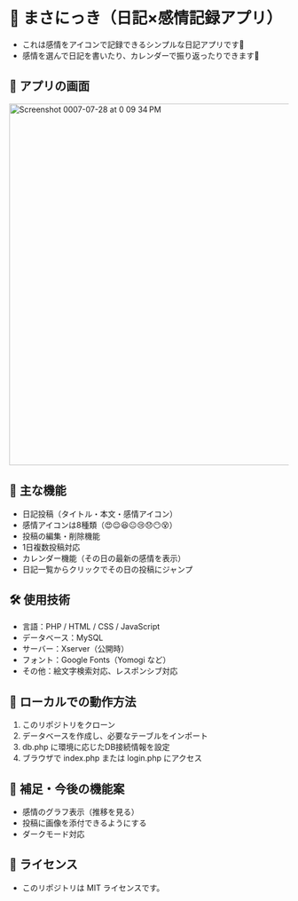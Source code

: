 # 🌼 まさにっき（日記×感情記録アプリ）
 - これは感情をアイコンで記録できるシンプルな日記アプリです🌈
 - 感情を選んで日記を書いたり、カレンダーで振り返ったりできます📝

## 📸 アプリの画面
  <img width="1280" height="652" alt="Screenshot 0007-07-28 at 0 09 34 PM" src="https://github.com/user-attachments/assets/ffe1a350-fa61-4343-a0b0-d1a7fa80a8c9" />

## 🌟 主な機能
 - 日記投稿（タイトル・本文・感情アイコン）
 - 感情アイコンは8種類（😍😌😆😐😢😞😶😵）
 - 投稿の編集・削除機能
 - 1日複数投稿対応
 - カレンダー機能（その日の最新の感情を表示）
 - 日記一覧からクリックでその日の投稿にジャンプ

## 🛠 使用技術
 - 言語：PHP / HTML / CSS / JavaScript
 - データベース：MySQL
 - サーバー：Xserver（公開時）
 - フォント：Google Fonts（Yomogi など）
 - その他：絵文字検索対応、レスポンシブ対応

## 🧪 ローカルでの動作方法
 1. このリポジトリをクローン
 2. データベースを作成し、必要なテーブルをインポート
 3. db.php に環境に応じたDB接続情報を設定
 4. ブラウザで index.php または login.php にアクセス

## 💬 補足・今後の機能案
 - 感情のグラフ表示（推移を見る）
 - 投稿に画像を添付できるようにする
 - ダークモード対応

## 📄 ライセンス
 - このリポジトリは MIT ライセンスです。
